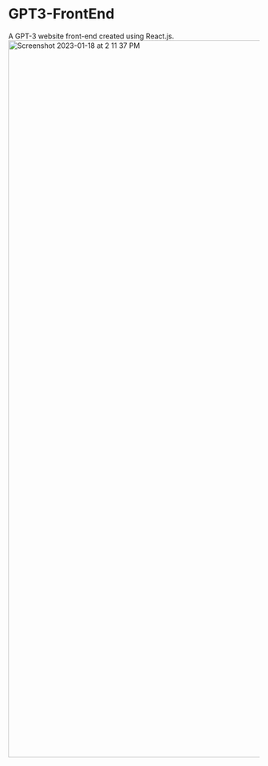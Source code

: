 # GPT3-FrontEnd
A GPT-3 website front-end created using React.js. 
<img width="1435" alt="Screenshot 2023-01-18 at 2 11 37 PM" src="https://user-images.githubusercontent.com/122273745/213124113-084d7c2f-29ac-4290-87d7-e755ab7474e6.png">

